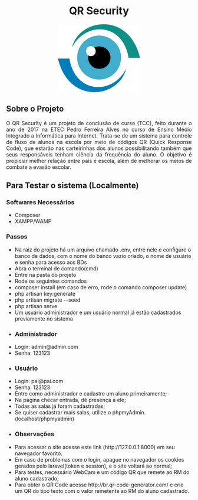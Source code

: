 <h1 align="center">QR Security</h1><p align="center"><img src="https://github.com/MLuiz1992/QR-Security/blob/master/public/images/LogoDefinitivoQR.png?raw=true"></p>

## Sobre o Projeto

<p align="justify">O QR Security é um projeto de conclusão de curso (TCC), feito durante o ano de 2017 na ETEC Pedro Ferreira Alves no curso de Ensino Médio Integrado a Informática para Internet. Trata-se de um sistema para controle de fluxo de alunos na escola por meio de códigos QR (Quick Response Code), que estarão nas carteirinhas dos alunos possibilitando também que seus responsáveis tenham ciência da frequência do aluno. O objetivo é propiciar melhor relação entre pais e escola, além de melhorar os meios de combate a evasão escolar.</p>

## Para Testar o sistema (Localmente)
<h3>Softwares Necessários</h3>
<ul>
  <li>Composer</li>
  <li>XAMPP/WAMP</li>
</ul>

<h3>Passos</h3>
<ul>
  <li>Na raiz do projeto há um arquivo chamado .env, entre nele e configure o banco de dados, com o nome do banco vazio criado, o nome de usuário e senha para acesso aos BDs</li>
  <li>Abra o terminal de comando(cmd)</li>
  <li>Entre na pasta do projeto</li>
  <li>Rode os seguintes comandos</li>
  <li>composer install (em caso de erro, rode o comando composer update)</li>
  <li>php artisan key:generate</li>
  <li>php artisan migrate --seed</li>
  <li>php artisan serve</li>
  <li>Um usuário administrador e um usuário normal já estão cadastrados previamente no sistema</li>
  <li><h3>Administrador</h3></li>
  <li>Login: admin@admin.com</li>
  <li>Senha: 123123</li>
  <li><h3>Usuário</h3></li>
  <li>Login: pai@pai.com</li>
  <li>Senha: 123123</li>
  <li>Entre como administrador e cadastre um aluno primeiramente;</li>
  <li>Na página checar entrada, dê presença a ele;</li>
  <li>Todas as salas já foram cadastradas;</li>
  <li>Se quiser cadastrar mais salas, utilize o phpmyAdmin.(localhost/phpmyadmin)</li>
  <li><h3>Observações</h3></li>
  <li>Para acessar o site acesse este link (http://127.0.0.1:8000) em seu navegador favorito.
  <li>Em caso de problemas com o login, apague no navegador os cookies gerados pelo laravel(token e session), e o site voltará ao normal;</li>
  <li>Para testes, necessário WebCam e um código QR que remete ao RM do aluno cadastrado;</li>
  <li>Para obter o QR Code acesse http://br.qr-code-generator.com/ e crie um QR do tipo texto com o valor remetente ao RM do aluno cadastrado.</li>
</ul>
